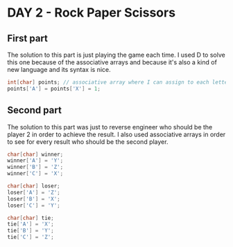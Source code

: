 # DAY 2 - Rock Paper Scissors

## First part

The solution to this part is just playing the game
each time. I used D to solve this one because of
the associative arrays and because it's also a kind of
new language and its syntax is nice.

```c
int[char] points; // associative array where I can assign to each letter a points value
points['A'] = points['X'] = 1;
```

## Second part

The solution to this part was just to reverse engineer who
should be the player 2 in order to achieve the result. I also
used associative arrays in order to see for every result who should
be the second player.

```c
char[char] winner;
winner['A'] = 'Y';
winner['B'] = 'Z';
winner['C'] = 'X';

char[char] loser;
loser['A'] = 'Z';
loser['B'] = 'X';
loser['C'] = 'Y';

char[char] tie;
tie['A'] = 'X';
tie['B'] = 'Y';
tie['C'] = 'Z';
```